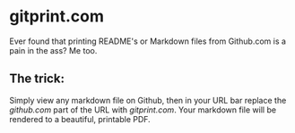 gitprint.com
============

Ever found that printing README's or Markdown files from Github.com is a pain in the ass? Me too.

The trick:
----------

Simply view any markdown file on Github, then in your URL bar replace the *github.com* part of the URL with *gitprint.com*. Your markdown file will be rendered to a beautiful, printable PDF.